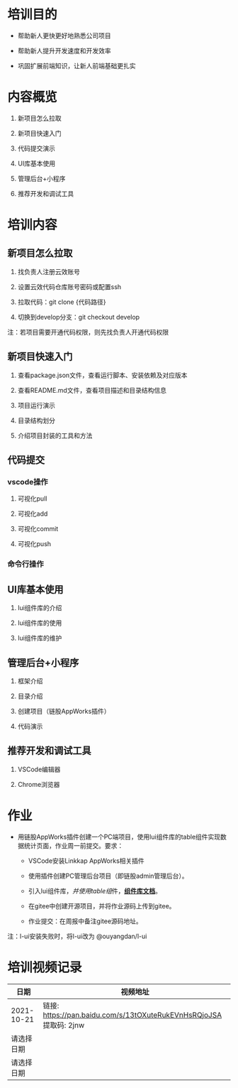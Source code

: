 # 培训目的

- 帮助新人更快更好地熟悉公司项目

- 帮助新人提升开发速度和开发效率

- 巩固扩展前端知识，让新人前端基础更扎实



# 内容概览

1. 新项目怎么拉取

1. 新项目快速入门

1. 代码提交演示

1. UI库基本使用

1. 管理后台+小程序

1. 推荐开发和调试工具



# 培训内容

## 新项目怎么拉取

1. 找负责人注册云效账号

1. 设置云效代码仓库账号密码或配置ssh

1. 拉取代码：git clone {代码路径}

1. 切换到develop分支：git checkout develop

注：若项目需要开通代码权限，则先找负责人开通代码权限



## 新项目快速入门

1. 查看package.json文件，查看运行脚本、安装依赖及对应版本

1. 查看README.md文件，查看项目描述和目录结构信息

1. 项目运行演示

1. 目录结构划分

1. 介绍项目封装的工具和方法



## 代码提交

### vscode操作

1. 可视化pull

1. 可视化add

1. 可视化commit

1. 可视化push

### 命令行操作





## UI库基本使用

1. lui组件库的介绍

1. lui组件库的使用

1. lui组件库的维护



## 管理后台+小程序

1. 框架介绍

1. 目录介绍

1. 创建项目（链股AppWorks插件）

1. 代码演示



## 推荐开发和调试工具

1. VSCode编辑器

1. Chrome浏览器



# 作业

- 用链股AppWorks插件创建一个PC端项目，使用lui组件库的table组件实现数据统计页面，作业周一前提交。要求：

    - VSCode安装Linkkap AppWorks相关插件

    - 使用插件创建PC管理后台项目（即链股admin管理后台）。

    - 引入lui组件库，*并使用table组*件，[__组件库文档__](http://lui-dev.kapboo.com/#/table)。

    - 在gitee中创建开源项目，并将作业源码上传到gitee。

    - 作业提交：在周报中备注gitee源码地址。

注：l-ui安装失败时，将l-ui改为 @ouyangdan/l-ui

# 培训视频记录

| 日期         | 视频地址                                                           |
| ---------- | -------------------------------------------------------------- |
| 2021-10-21 | 链接: https://pan.baidu.com/s/13tOXuteRukEVnHsRQjoJSA 提取码: 2jnw  |
| 请选择日期      |                                                                |
| 请选择日期      |                                                                |

